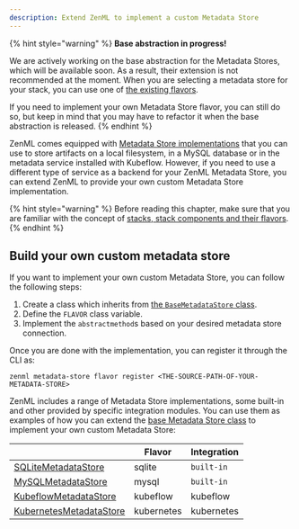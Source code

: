 ```yaml
---
description: Extend ZenML to implement a custom Metadata Store
---
```


{% hint style="warning" %}
**Base abstraction in progress!**

We are actively working on the base abstraction for the Metadata Stores, which 
will be available soon. As a result, their extension is not recommended at the 
moment. When you are selecting a metadata store for your stack, you can use 
one of [the existing flavors](./overview.md#metadata-store-flavors).

If you need to implement your own Metadata Store flavor, you can still do so,
but keep in mind that you may have to refactor it when the base abstraction
is released. 
{% endhint %}

ZenML comes equipped with [Metadata Store implementations](./overview.md#metadata-store-flavors)
that you can use to store artifacts on a local filesystem, in a MySQL database
or in the metadata service installed with Kubeflow. However, if you need to use
a different type of service as a backend for your ZenML Metadata Store, you can
extend ZenML to provide your own custom Metadata Store implementation.

{% hint style="warning" %}
Before reading this chapter, make sure that you are familiar with the 
concept of [stacks, stack components and their flavors](../advanced-guide/stacks-components-flavors.md).  
{% endhint %}

## Build your own custom metadata store

If you want to implement your own custom Metadata Store, you can follow the
following steps:

1. Create a class which inherits from [the `BaseMetadataStore` class](https://apidocs.zenml.io/latest/api_docs/metadata_stores/#zenml.metadata_stores.base_metadata_store.BaseMetadataStore).
2. Define the `FLAVOR` class variable.
3. Implement the `abstractmethod`s based on your desired metadata store
connection.

Once you are done with the implementation, you can register it through the CLI 
as:

```shell
zenml metadata-store flavor register <THE-SOURCE-PATH-OF-YOUR-METADATA-STORE>
```

ZenML includes a range of Metadata Store implementations, some built-in and
other provided by specific integration modules. You can use them as examples
of how you can extend the [base Metadata Store class](https://apidocs.zenml.io/latest/api_docs/metadata_stores/#zenml.metadata_stores.base_metadata_store.BaseMetadataStore)
to implement your own custom Metadata Store:


|                                                                                                                                                                           | Flavor         | Integration  |
|---------------------------------------------------------------------------------------------------------------------------------------------------------------------------|----------------|--------------|
| [SQLiteMetadataStore](https://apidocs.zenml.io/latest/api_docs/metadata_stores/#zenml.metadata_stores.sqlite_metadata_store.SQLiteMetadataStore)                          | sqlite         | `built-in`   |
| [MySQLMetadataStore](https://apidocs.zenml.io/latest/api_docs/metadata_stores/#zenml.metadata_stores.mysql_metadata_store.MySQLMetadataStore)                             | mysql          | `built-in`   |
| [KubeflowMetadataStore](https://apidocs.zenml.io/latest/api_docs/integrations/#zenml.integrations.kubeflow.metadata_stores.kubeflow_metadata_store.KubeflowMetadataStore) | kubeflow       | kubeflow     |
| [KubernetesMetadataStore](https://apidocs.zenml.io/latest/api_docs/integrations/#zenml.integrations.kubernetes.metadata_stores.kubernetes_metadata_store.KubernetesMetadataStore) | kubernetes       | kubernetes     |
